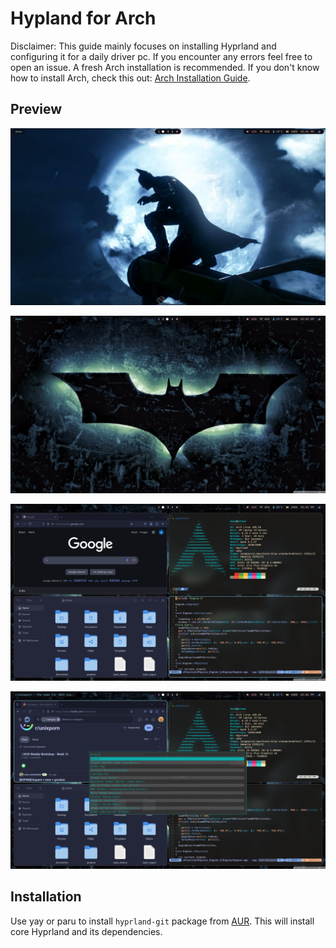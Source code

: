 # Hypland for Arch
Disclaimer: This guide mainly focuses on installing Hyprland and configuring it for a daily driver pc. If you encounter any errors feel free to open an issue. A fresh Arch installation is recommended. If you don't know how to install Arch, check this out: [Arch Installation Guide](https://github.com/aman-batra-dev/Hyprland-dotfiles/blob/main/Arch_Installation.md).

## Preview
![ss1](./screenshots/1.png)

![ss1](./screenshots/2.png)

![ss1](./screenshots/3.png)

![ss1](./screenshots/4.png)

## Installation
Use yay or paru to install ```hyprland-git``` package from [AUR](https://aur.archlinux.org/). This will install core Hyprland and its dependencies.


